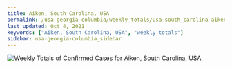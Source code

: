 ```yaml
---
title: Aiken, South Carolina, USA
permalink: /usa-georgia-columbia/weekly_totals/usa-south_carolina-aiken-weekly_totals.html
last_updated: Oct 4, 2021
keywords: ["Aiken, South Carolina, USA", "weekly totals"]
sidebar: usa-georgia-columbia_sidebar
---
```


![Weekly Totals of Confirmed Cases for Aiken, South Carolina, USA](/covid_tracker/images/graphs/usa-south_carolina-aiken-weekly_totals_graph.png)
